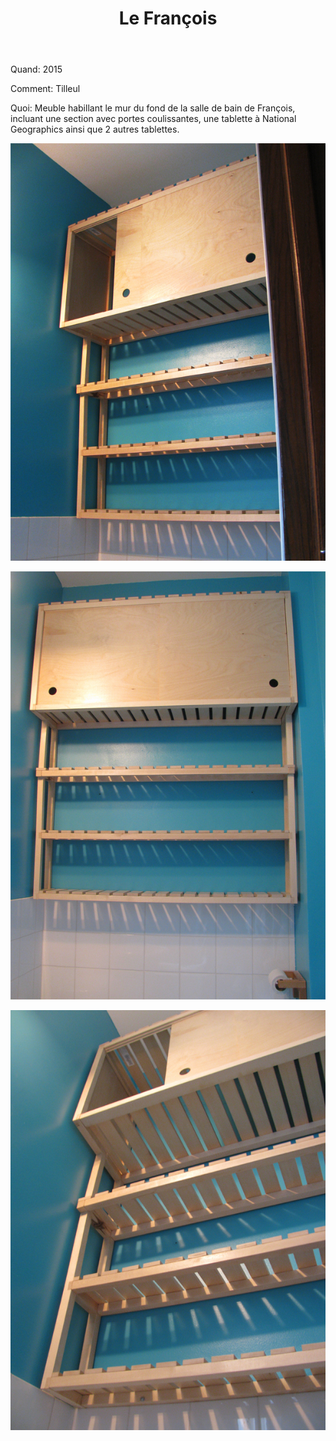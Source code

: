 ﻿---
title: Le François
thumb: lefrancois.jpg
weight: b
---

Quand: 2015

Comment: Tilleul

Quoi: Meuble habillant le mur du fond de la salle de bain de François, incluant une section avec portes coulissantes, une 
tablette à National Geographics ainsi que 2 autres tablettes.

![](/img/1-lefrancois.jpg)

![](/img/2-lefrancois.jpg)

![](/img/3-lefrancois.jpg)